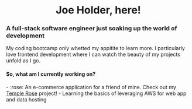 <h1 align="center"> Joe Holder, here! </h1>

<h3>A full-stack software engineer just soaking up the world of development</h3>

My coding bootcamp only whetted my appitite to learn more. I particularly love frontend development where I can watch the beauty of my projects unfold as I go.

<h4> So, what am I currently working on? </h4>
- :rose: An e-commerce application for a friend of mine. Check out my <a href="https://github.com/jholder090/Halie">Temple Rose</a> project!
- Learning the basics of leveraging AWS for web app and data hosting
